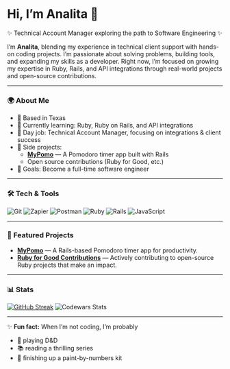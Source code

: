 # Hi, I’m Analita 👋  

✨ Technical Account Manager exploring the path to Software Engineering ✨  

I’m **Analita**, blending my experience in technical client support with hands-on coding projects. I’m passionate about solving problems, building tools, and expanding my skills as a developer. Right now, I’m focused on growing my expertise in Ruby, Rails, and API integrations through real-world projects and open-source contributions.  

---

### 🌍 About Me
- 📍 Based in Texas  
- 🧠 Currently learning: Ruby, Ruby on Rails, and API integrations  
- 💼 Day job: Technical Account Manager, focusing on integrations & client success  
- 🚀 Side projects:  
  - **[MyPomo](https://github.com/analitacodes/mypomo)** — A Pomodoro timer app built with Rails  
  - Open source contributions (Ruby for Good, etc.)  
- 🎯 Goals: Become a full-time software engineer

---

### 🛠️ Tech & Tools
![Git](https://img.shields.io/badge/Git-F05032?style=for-the-badge&logo=git&logoColor=white)
![Zapier](https://img.shields.io/badge/Zapier-FF4A00?style=for-the-badge&logo=zapier&logoColor=white)
![Postman](https://img.shields.io/badge/Postman-FF6C37?style=for-the-badge&logo=postman&logoColor=white)
![Ruby](https://img.shields.io/badge/Ruby-CC342D?style=for-the-badge&logo=ruby&logoColor=white)
![Rails](https://img.shields.io/badge/Rails-CC0000?style=for-the-badge&logo=rubyonrails&logoColor=white)
![JavaScript](https://img.shields.io/badge/JavaScript-F7DF1E?style=for-the-badge&logo=javascript&logoColor=black)

---

### 🚀 Featured Projects
- [**MyPomo**](https://github.com/analitacodes/mypomo) — A Rails-based Pomodoro timer app for productivity.  
- [**Ruby for Good Contributions**](https://github.com/rubyforgood) — Actively contributing to open-source Ruby projects that make an impact.  

---

### 📊 Stats

[![GitHub Streak](https://streak-stats.demolab.com?user=analitacodes&theme=black-ice)](https://git.io/streak-stats)
![Codewars Stats](https://github.r2v.ch/codewars?user=analitacodes&theme=tokyonight&top_languages=true&hide_clan=true)

---

✨ **Fun fact:** When I’m not coding, I’m probably  
- 🎲 playing D&D  
- 📚 reading a thrilling series  
- 🎨 finishing up a paint-by-numbers kit  
